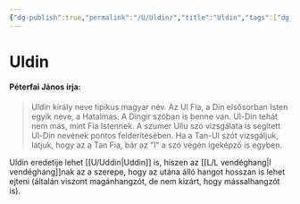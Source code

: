 ```yaml
---
{"dg-publish":true,"permalink":"/U/Uldin/","title":"Uldin","tags":["dg_uploaded"],"created":"2023-10-21T10:38","updated":"2023-10-25T02:19"}
---
```



# Uldin

#### Péterfai János írja:

> Uldin király neve tipikus magyar név. Az Ul Fia, a Din elsősorban Isten egyik neve, a Hatalmas. A Dingir szóban is benne van. Ul-Din tehát nem más, mint Fia Istennek. A szumer Ullu szó vizsgálata is segített Ul-Din nevének pontos felderítésében. Ha a Tan-Ul szót vizsgáljuk, látjuk, hogy az a Tan Fia, bár az "l" a szó végén igeképző is egyben.  

Uldin eredetije lehet [[U/Uddin\|Uddin]] is, hiszen az [[L/L vendéghang\|l vendéghang]]nak az a szerepe, hogy az utána álló hangot hosszan is lehet ejteni (általán viszont magánhangzót, de nem kizárt, hogy mássalhangzót is).  
